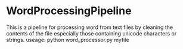 # WordProcessingPipeline
This is a pipeline for processing word from text files by cleaning the contents of the file especially those containing unicode 
characters or strings.
useage: python word_processor.py myfile
